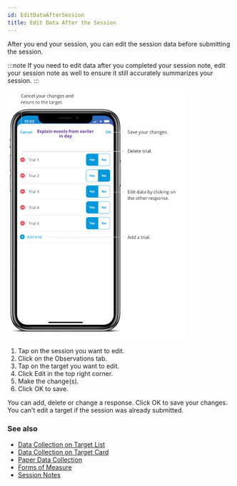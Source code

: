 ```yaml
---
id: EditDataAfterSession 
title: Edit Data After the Session 
---
```

After you end your session, you can edit the session data before submitting the session.

:::note
If you need to edit data after you completed your session note, edit your session note as well to ensure it still accurately summarizes your session.
:::

<img src="/img/EditDataSession.png" width="400" />

1. Tap on the session you want to edit.
2. Click on the Observations tab.
3. Tap on the target you want to edit.
4. Click Edit in the top right corner. 
5. Make the change(s). 
6. Click OK to save.

You can add, delete or change a response. Click OK to save your changes. You can't edit a target if the session was already submitted.

### See also
- [Data Collection on Target List](DataCollection/DataCollectionOnTargetList.md)
- [Data Collection on Target Card](DataCollection/DataCollectionTargetCard.md)
- [Paper Data Collection](DataCollection/PaperDataCollection.md)
- [Forms of Measure](../CarePlan/FormsOfMeasure.md)
- [Session Notes](Session/SessionNotes.md)
